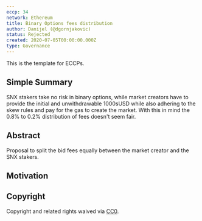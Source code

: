 ```yaml
---
eccp: 34
network: Ethereum
title: Binary Options fees distribution
author: Danijel (@dgornjakovic)
status: Rejected
created: 2020-07-05T00:00:00.000Z
type: Governance
---
```


<!--You can leave these HTML comments in your merged ECCP and delete the visible duplicate text guides, they will not appear and may be helpful to refer to if you edit it again. This is the suggested template for new ECCPs. Note that an ECCP number will be assigned by an editor. When opening a pull request to submit your ECCP, please use an abbreviated title in the filename, `eccp-draft_title_abbrev.md`. The title should be 44 characters or less.-->

This is the template for ECCPs.

## Simple Summary

<!--"If you can't explain it simply, you don't understand it well enough." Provide a simplified and layman-accessible explanation of the ECCP.-->

SNX stakers take no risk in binary options, while market creators have to provide the initial and unwithdrawable 1000sUSD while also adhering to the skew rules and pay for the gas to create the market.
With this in mind the 0.8% to 0.2% distribution of fees doesn't seem fair.

## Abstract

<!--A short (~200 word) description of the variable change proposed.-->

Proposal to split the bid fees equally between the market creator and the SNX stakers.

## Motivation

<!--The motivation is critical for ECCPs that want to update variables within Elysian. It should clearly explain why the existing variable is not incentive aligned. ECCP submissions without sufficient motivation may be rejected outright.-->

## Copyright

Copyright and related rights waived via [CC0](https://creativecommons.org/publicdomain/zero/1.0/).
